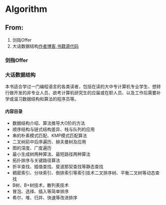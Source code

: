 ﻿# Algorithm
## From: 
1. 剑指Offer
2. 大话数据结构[作者博客](http://cj723.cnblogs.com/),[书籍源代码](https://www.cnblogs.com/cj723/archive/2011/02/06/1949498.html)
### 剑指Offer

### 大话数据结构
本书适合学过一门编程语言的各类读者，包括在读的大中专计算机专业学生、想转行做开发的非专业人员、欲考计算机研究生的应届或在职人员、以及工作后需要补学或温习数据结构和算法的程序员等。 
#### 内容目录
* 数据结构介绍、算法推导大O阶的方法
* 顺序结构与链式结构差异、栈与队列的应用
* 串的朴素模式匹配、KMP模式匹配算法
* 二叉树前中后序遍历、赫夫曼树及应用
* 图的深度、广度遍历
* 最小生成树两种算法、最短路径两种算法
* 拓扑排序与关键路径算法
* 折半查找、插值查找、斐波那契查找等静态查找
* 稠密索引、分块索引、倒排索引等索引技术二叉排序树、平衡二叉树等动态查找
* B树、B+树技术，散列表技术
* 冒泡、选择、插入等简单排序
* 希尔、堆、归并、快速等改进排序



